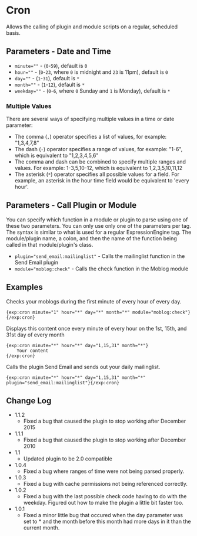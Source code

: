 # Cron


Allows the calling of plugin and module scripts on a regular, scheduled basis.

## Parameters - Date and Time

- `minute=""` - (`0`-`59`), default is `0`
- `hour=""` - (`0`-`23`, where `0` is midnight and `23` is 11pm), default is `0`
- `day=""` - (`1`-`31`), default is `*`
- `month=""` - (`1`-`12`), default is `*`
- `weekday=""` - (`0`-`6`, where `0` Sunday and `1` is Monday), default is `*`

### Multiple Values

There are several ways of specifying multiple values in a time or date parameter:

- The comma (`,`) operator specifies a list of values, for example: "1,3,4,7,8"
- The dash (`-`) operator specifies a range of values, for example: "1-6", which is equivalent to "1,2,3,4,5,6"
- The comma and dash can be combined to specify multiple ranges and values. For example: 1-3,5,10-12, which is equivalent to 1,2,3,5,10,11,12
- The asterisk (`*`) operator specifies all possible values for a field. For example, an asterisk in the hour time field would be equivalent to 'every hour'.

## Parameters - Call Plugin or Module

You can specify which function in a module or plugin to parse using one of these two parameters. You can only use only one of
the parameters per tag. The syntax is similar to what is used for a regular ExpressionEngine tag. The module/plugin name, a colon,
and then the name of the function being called in that module/plugin's class.

- `plugin="send_email:mailinglist"` - Calls the mailinglist function in the Send Email plugin
- `module="moblog:check"` - Calls the check function in the Moblog module

## Examples

Checks your moblogs during the first minute of every hour of every day.

    {exp:cron minute="1" hour="*" day="*" month="*" module="moblog:check"}{/exp:cron}

Displays this content once every minute of every hour on the 1st, 15th, and 31st day of every month

    {exp:cron minute="*" hour="*" day="1,15,31" month="*"}
        Your content
    {/exp:cron}

Calls the plugin Send Email and sends out your daily mailinglist.

    {exp:cron minute="*" hour="*" day="1,15,31" month="*" plugin="send_email:mailinglist"}{/exp:cron}

## Change Log

- 1.1.2
    - Fixed a bug that caused the plugin to stop working after December 2015
- 1.1.1
    - Fixed a bug that caused the plugin to stop working after December 2010
- 1.1
    - Updated plugin to be 2.0 compatible
- 1.0.4
    - Fixed a bug where ranges of time were not being parsed properly.
- 1.0.3
    - Fixed a bug with cache permissions not being referenced correctly.
- 1.0.2
    - Fixed a bug with the last possible check code having to do with the weekday. Figured out how to make the plugin a little bit faster too.
- 1.0.1
    - Fixed a minor little bug that occured when the day parameter was set to * and the month before this month had more days in it than the current month.
